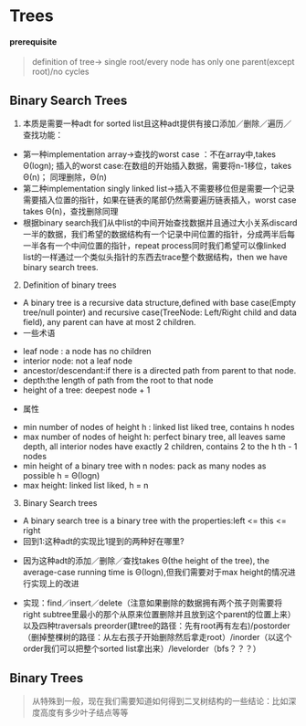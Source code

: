 # Trees
#### prerequisite
> definition of tree-> single root/every node has only one parent(except root)/no cycles
## Binary Search Trees

1. 本质是需要一种adt for sorted list且这种adt提供有接口添加／删除／遍历／查找功能：
+ 第一种implementation array->查找的worst case ：不在array中,takes Θ(logn);
插入的worst case:在数组的开始插入数据，需要将n-1移位，takes Θ(n)；
同理删除，Θ(n)
+ 第二种implementation singly linked list->插入不需要移位但是需要一个记录需要插入位置的指针，如果在链表的尾部仍然需要遍历链表插入，worst case takes Θ(n)，查找删除同理
+ 根据binary search我们从中list的中间开始查找数据并且通过大小关系discard一半的数据，我们希望的数据结构有一个记录中间位置的指针，分成两半后每一半各有一个中间位置的指针，repeat process同时我们希望可以像linked list的一样通过一个类似头指针的东西去trace整个数据结构，then we have binary search trees.
2. Definition of binary trees
+ A binary tree is a recursive data structure,defined with base case(Empty tree/null pointer) and recursive case(TreeNode: Left/Right child and data field), any parent can have at most 2 children.
+ 一些术语
* leaf node : a node has no children
* interior node: not a leaf node
* ancestor/descendant:if there is a directed path from parent to that node.
* depth:the length of path from the root to that node
* height of a tree: deepest node + 1
+ 属性
* min number of nodes of height h : linked list liked tree, contains h nodes
* max number of nodes of height h: perfect binary tree, all leaves same depth, all interior nodes have exactly 2 children, contains 2 to the h th  - 1 nodes
* min height of a binary tree with n nodes: pack as many nodes as possible h = Θ(logn)
* max height: linked list liked, h = n
3. Binary Search trees
+ A binary search tree is a binary tree with the properties:left <= this <= right
+ 回到1:这种adt的实现比1提到的两种好在哪里?
* 因为这种adt的添加／删除／查找takes  Θ(the height of the tree), the average-case running time is Θ(logn),但我们需要对于max height的情况进行实现上的改进
+ 实现：find／insert／delete（注意如果删除的数据拥有两个孩子则需要将right subtree里最小的那个从原来位置删除并且放到这个parent的位置上来） 以及四种traversals preorder(建tree的路径：先有root再有左右)/postorder（删掉整棵树的路径：从左右孩子开始删除然后拿走root）/inorder（以这个order我们可以把整个sorted list拿出来）/levelorder（bfs？？？）

## Binary Trees

>从特殊到一般，现在我们需要知道如何得到二叉树结构的一些结论：比如深度高度有多少叶子结点等等
